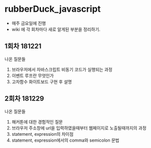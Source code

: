 # rubberDuck_javascript

* 매주 금요일에 진행
* wiki 에 각 회차마다 새로 알게된 부분을 정리하기.

## 1회차 181221

나온 질문들
1. 브라우저에서 자바스크립트 비동기 코드가 실행되는 과정
1. 이벤트 루프란 무엇인가
1. 고차함수 화이트보드 구현 후 설명

## 2회차 181229

나온 질문들
1. 해커톤에 대한 경험적인 질문
1. 브라우저 주소창에 url을 입력하였을때부터 웹페이지로 노출될때까지의 과정
1. statement, expression의 차이점
1. statement, expression에서의 comma와 semicolon 문법
